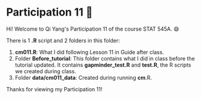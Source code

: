 # Participation 11 :bookmark: 

Hi! Welcome to Qi Yang's Participation 11 of the course STAT 545A. :smile:

There is 1 **.R** script and 2 folders in this folder:
1. **cm011.R**: What I did following Lesson 11 in Guide after class.
2. Folder **Before_tutorial**: This folder contains what I did in class before the tutorial updated. It contains **gapminder_test.R** and **test.R**, the R scripts we created during class.
3. Folder **data/cm011_data**: Created during running **cm**.R.

Thanks for viewing my Participation 11!
